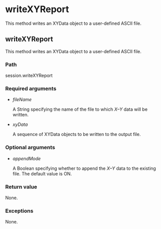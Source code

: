 # writeXYReport

This method writes an XYData object to a user-defined ASCII file.

## writeXYReport



This method writes an XYData object to a user-defined ASCII file.



### Path

session.writeXYReport

### Required arguments

- *fileName*

  A String specifying the name of the file to which *X–Y* data will be written.

- *xyData*

  A sequence of XYData objects to be written to the output file.

### Optional arguments

- *appendMode*

  A Boolean specifying whether to append the *X–Y* data to the existing file. The default value is ON.

### Return value

None.

### Exceptions

None.